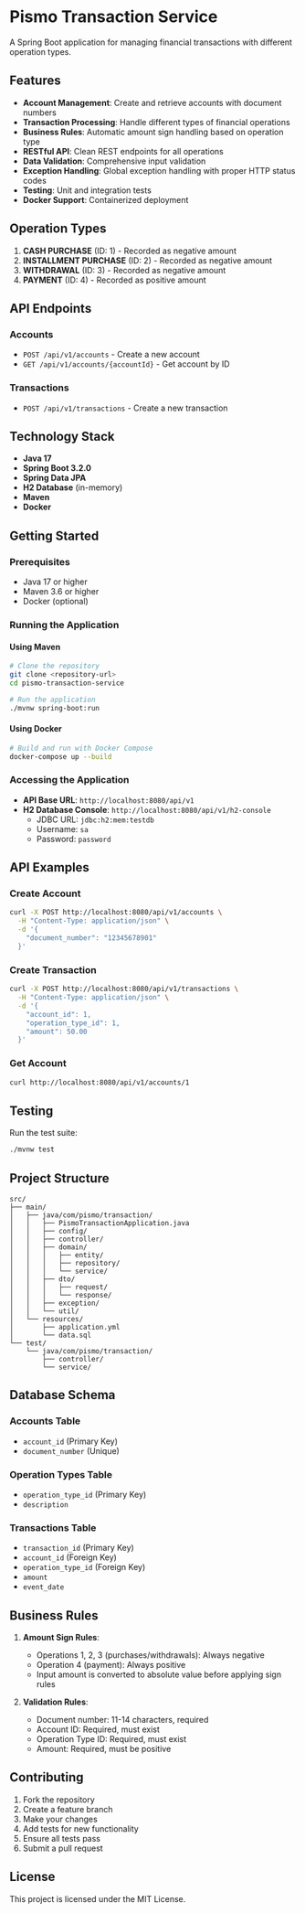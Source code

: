 # Pismo Transaction Service

A Spring Boot application for managing financial transactions with different operation types.

## Features

- **Account Management**: Create and retrieve accounts with document numbers
- **Transaction Processing**: Handle different types of financial operations
- **Business Rules**: Automatic amount sign handling based on operation type
- **RESTful API**: Clean REST endpoints for all operations
- **Data Validation**: Comprehensive input validation
- **Exception Handling**: Global exception handling with proper HTTP status codes
- **Testing**: Unit and integration tests
- **Docker Support**: Containerized deployment

## Operation Types

1. **CASH PURCHASE** (ID: 1) - Recorded as negative amount
2. **INSTALLMENT PURCHASE** (ID: 2) - Recorded as negative amount  
3. **WITHDRAWAL** (ID: 3) - Recorded as negative amount
4. **PAYMENT** (ID: 4) - Recorded as positive amount

## API Endpoints

### Accounts

- `POST /api/v1/accounts` - Create a new account
- `GET /api/v1/accounts/{accountId}` - Get account by ID

### Transactions

- `POST /api/v1/transactions` - Create a new transaction

## Technology Stack

- **Java 17**
- **Spring Boot 3.2.0**
- **Spring Data JPA**
- **H2 Database** (in-memory)
- **Maven**
- **Docker**

## Getting Started

### Prerequisites

- Java 17 or higher
- Maven 3.6 or higher
- Docker (optional)

### Running the Application

#### Using Maven

```bash
# Clone the repository
git clone <repository-url>
cd pismo-transaction-service

# Run the application
./mvnw spring-boot:run
```

#### Using Docker

```bash
# Build and run with Docker Compose
docker-compose up --build
```

### Accessing the Application

- **API Base URL**: `http://localhost:8080/api/v1`
- **H2 Database Console**: `http://localhost:8080/api/v1/h2-console`
  - JDBC URL: `jdbc:h2:mem:testdb`
  - Username: `sa`
  - Password: `password`

## API Examples

### Create Account

```bash
curl -X POST http://localhost:8080/api/v1/accounts \
  -H "Content-Type: application/json" \
  -d '{
    "document_number": "12345678901"
  }'
```

### Create Transaction

```bash
curl -X POST http://localhost:8080/api/v1/transactions \
  -H "Content-Type: application/json" \
  -d '{
    "account_id": 1,
    "operation_type_id": 1,
    "amount": 50.00
  }'
```

### Get Account

```bash
curl http://localhost:8080/api/v1/accounts/1
```

## Testing

Run the test suite:

```bash
./mvnw test
```

## Project Structure

```
src/
├── main/
│   ├── java/com/pismo/transaction/
│   │   ├── PismoTransactionApplication.java
│   │   ├── config/
│   │   ├── controller/
│   │   ├── domain/
│   │   │   ├── entity/
│   │   │   ├── repository/
│   │   │   └── service/
│   │   ├── dto/
│   │   │   ├── request/
│   │   │   └── response/
│   │   ├── exception/
│   │   └── util/
│   └── resources/
│       ├── application.yml
│       └── data.sql
└── test/
    └── java/com/pismo/transaction/
        ├── controller/
        └── service/
```

## Database Schema

### Accounts Table
- `account_id` (Primary Key)
- `document_number` (Unique)

### Operation Types Table
- `operation_type_id` (Primary Key)
- `description`

### Transactions Table
- `transaction_id` (Primary Key)
- `account_id` (Foreign Key)
- `operation_type_id` (Foreign Key)
- `amount`
- `event_date`

## Business Rules

1. **Amount Sign Rules**:
   - Operations 1, 2, 3 (purchases/withdrawals): Always negative
   - Operation 4 (payment): Always positive
   - Input amount is converted to absolute value before applying sign rules

2. **Validation Rules**:
   - Document number: 11-14 characters, required
   - Account ID: Required, must exist
   - Operation Type ID: Required, must exist
   - Amount: Required, must be positive

## Contributing

1. Fork the repository
2. Create a feature branch
3. Make your changes
4. Add tests for new functionality
5. Ensure all tests pass
6. Submit a pull request

## License

This project is licensed under the MIT License.
